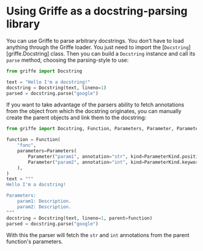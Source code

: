 # Using Griffe as a docstring-parsing library

You can use Griffe to parse arbitrary docstrings. You don't have to load anything through the Griffe loader. You just need to import the [`Docstring`][griffe.Docstring] class. Then you can build a `Docstring` instance and call its `parse` method, choosing the parsing-style to use:

```python
from griffe import Docstring

text = "Hello I'm a docstring!"
docstring = Docstring(text, lineno=1)
parsed = docstring.parse("google")
```

If you want to take advantage of the parsers ability to fetch annotations from the object from which the docstring originates, you can manually create the parent objects and link them to the docstring:

```python
from griffe import Docstring, Function, Parameters, Parameter, ParameterKind

function = Function(
    "func",
    parameters=Parameters(
        Parameter("param1", annotation="str", kind=ParameterKind.positional_or_keyword),
        Parameter("param2", annotation="int", kind=ParameterKind.keyword_only),
    ),
)
text = """
Hello I'm a docstring!

Parameters:
    param1: Description.
    param2: Description.
"""
docstring = Docstring(text, lineno=1, parent=function)
parsed = docstring.parse("google")
```

With this the parser will fetch the `str` and `int` annotations from the parent function's parameters.
